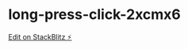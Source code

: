 # long-press-click-2xcmx6

[Edit on StackBlitz ⚡️](https://stackblitz.com/edit/long-press-click-2xcmx6)